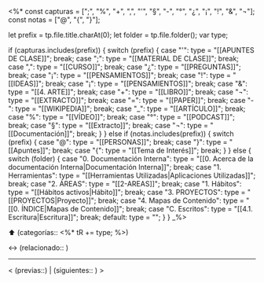 <%* 
const capturas = [";", "%", "+", ",", "'", "§", "-", "°", "¿", "¡", "!", "&", "¬"];
const notas = ["@", "{", "}"];

let prefix = tp.file.title.charAt(0);
let folder = tp.file.folder();
var type;

if (capturas.includes(prefix)) {
    switch (prefix) { 
        case "'": type = "[[APUNTES DE CLASE]]"; break;
        case ";": type = "[[MATERIAL DE CLASE]]"; break;
        case ",": type = "[[CURSO]]"; break;
        case "¿": type = "[[PREGUNTAS]]"; break;
        case "¡": type = "[[PENSAMIENTOS]]"; break;
        case "!": type = "[[IDEAS]]"; break;
        case "¡": type = "[[PENSAMIENTOS]]"; break;
        case "&": type = "[[4. ARTE]]"; break;
        case "+": type = "[[LIBRO]]"; break;
        case "¬": type = "[[EXTRACTO]]"; break;
        case "=": type = "[[PAPER]]"; break;
        case "-": type = "[[WIKIPEDIA]]"; break;
        case "_": type = "[[ARTÍCULO]]"; break;
        case "%": type = "[[VÍDEO]]"; break;
        case "°": type = "[[PODCAST]]"; break;
        case "§": type = "[[Extracto]]"; break;
        case "¬": type = "[[Documentación]]"; break;
    }
} else 
if (notas.includes(prefix)) {
    switch (prefix) { 
        case "@": type = "[[PERSONAS]]"; break;
        case "}": type = "[[Apuntes]]"; break;
        case "{": type = "[[Tema de Interés]]"; break;
    }
} else {
    switch (folder) {
        case "0. Documentación Interna": 
            type = "[[0. Acerca de la documentación Interna|Documentación Interna]]"; 
            break;
        case "1. Herramientas": 
            type = "[[Herramientas Utilizadas|Aplicaciones Utilizadas]]"; 
            break;
        case "2. ÁREAS": 
            type = "[[2-AREAS]]"; break;
        case "1. Hábitos": 
            type = "[[Hábitos activos|Hábito]]"; break;
        case "3. PROYECTOS": 
            type = "[[PROYECTOS|Proyecto]]"; break;
        case "4. Mapas de Contenido": 
            type = "[[0. ÍNDICE|Mapas de Contenido]]"; break;
        case "C. Escritos": 
            type = "[[4.1. Escritura|Escritura]]"; break;
        default: type = "";
    }
}
_%>

⬆️ (categorías:: <%* tR += type; %>)

↔ (relacionado:: )

---

< (previas::) | (siguientes:: ) >
